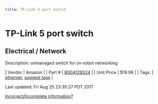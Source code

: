 ```yaml
---
title: TP-Link 5 port switch
---
```


# TP-Link 5 port switch
## Electrical / Network
Description: 	unmanaged switch for on-robot networking 

| Vendor | Amazon | 
| Part # | [B00A128S24](https://www.amazon.com/TP-Link-TL-SG105-Gigabit-Ethernet-Unmanaged/dp/B00A128S24/ref=sr_1_3?ie=UTF8&qid=1501921072&sr=8-3&keywords=5+port+switch) | 
| Unit Price | $19.99 | 
| Tags: | [ethernet](https://jgermita.github.io/frc-parts/search/?q=ethernet), [suggest tags](https://docs.google.com/forms/d/e/1FAIpQLSeWyY8v3RgOty-MyWmh9U0iivNYN_molChYyS-0U-o-kOAv_g/viewform) | 

Last updated: Fri Aug 25 23:35:27 PDT 2017

 [Incorrect/Incomplete information?](https://docs.google.com/forms/d/e/1FAIpQLSeWyY8v3RgOty-MyWmh9U0iivNYN_molChYyS-0U-o-kOAv_g/viewform)